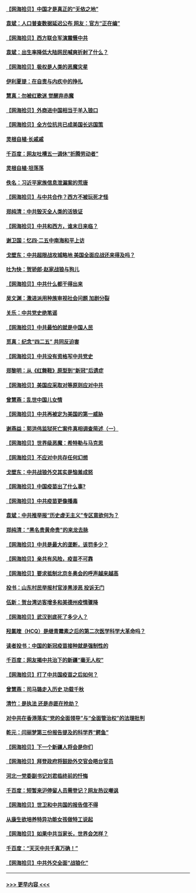 #### [【网海拾贝】中国才是真正的“无依之地”](../pages/nsc993/n12915845.md?t=05010802) 
#### [袁斌：人口普查数据延迟公布 网友：官方“正在编”](../pages/nsc993/n12915748.md?t=05010802) 
#### [【网海拾贝】西方联合军演震慑中共](../pages/nsc993/n12913466.md?t=05010802) 
#### [袁斌：出生率降低大陆网民喊爽折射了什么？](../pages/nsc993/n12913365.md?t=05010802) 
#### [【网海拾贝】极权是人类的恶魔灾星](../pages/nsc993/n12910697.md?t=05010802) 
#### [伊利夏提：在自责与内疚中的挣扎](../pages/nsc993/n12910493.md?t=05010802) 
#### [慧真：勿被红歌迷 觉醒弃赤魔](../pages/nsc993/n12910485.md?t=05010802) 
#### [【网海拾贝】外商进中国相当于羊入狼口](../pages/nsc993/n12908274.md?t=05010802) 
#### [【网海拾贝】全方位抗共已成美国长远国策](../pages/nsc993/n12906878.md?t=05010802) 
#### [灵根自植‧长戚戚](../pages/nsc993/n12905585.md?t=05010802) 
#### [千百度：网友吐槽五一调休“折腾劳动者”](../pages/nsc993/n12905934.md?t=05010802) 
#### [灵根自植‧坦荡荡](../pages/nsc993/n12905562.md?t=05010802) 
#### [佚名：习近平家族信息泄漏案的荒唐](../pages/nsc993/n12904705.md?t=05010802) 
#### [【网海拾贝】与中共合作？西方不被玩死才怪](../pages/nsc993/n12903873.md?t=05010802) 
#### [郑纯清：中共毁灭全人类的活铁证](../pages/nsc993/n12903785.md?t=05010802) 
#### [【网海拾贝】中共和西方，谁末日来临？](../pages/nsc993/n12903482.md?t=05010802) 
#### [谢卫国：忆四‧二五中南海和平上访](../pages/nsc993/n12902192.md?t=05010802) 
#### [戈壁东：中共超限战攻城略地 美国全面应战还来得及吗？](../pages/nsc993/n12902297.md?t=05010802) 
#### [吐为快：贺骄郎‧赵家战狼与狗儿](../pages/nsc993/n12902280.md?t=05010802) 
#### [【网海拾贝】中共什么都干得出来](../pages/nsc993/n12897500.md?t=05010802) 
#### [吴文渊：激进派用种族审视社会问题 加剧分裂](../pages/nsc993/n12893881.md?t=05010802) 
#### [关乐：中共党史绝笔谣](../pages/nsc993/n12897270.md?t=05010802) 
#### [【网海拾贝】中共最怕的就是中国人民](../pages/nsc993/n12894705.md?t=05010802) 
#### [觅真：纪念“四二五” 共同反迫害](../pages/nsc993/n12894553.md?t=05010802) 
#### [【网海拾贝】中共没有资格写中共党史](../pages/nsc993/n12892231.md?t=05010802) 
#### [郑黎明：从《红舞鞋》原型到“新冠”后遗症](../pages/nsc993/n12890469.md?t=05010802) 
#### [【网海拾贝】美国应采取对等原则应对中共](../pages/nsc993/n12889176.md?t=05010802) 
#### [曾慧燕：乱世中国儿女情](../pages/nsc993/n12887931.md?t=05010802) 
#### [【网海拾贝】中共再被定为美国的第一威胁](../pages/nsc993/n12887580.md?t=05010802) 
#### [谢燕益：郭洪伟监狱死亡案件真相调查简述（一）](../pages/nsc993/n12885648.md?t=05010802) 
#### [【网海拾贝】世界级恶魔：希特勒与马克思](../pages/nsc993/n12884062.md?t=05010802) 
#### [【网海拾贝】不应对中共存任何幻想](../pages/nsc993/n12881460.md?t=05010802) 
#### [戈壁东：中共战狼外交其实是恼羞成怒](../pages/nsc993/n12880392.md?t=05010802) 
#### [【网海拾贝】中国疫苗出了什么事?](../pages/nsc993/n12879124.md?t=05010802) 
#### [【网海拾贝】中共疫苗更像播毒](../pages/nsc993/n12876631.md?t=05010802) 
#### [袁斌：中共推举报“历史虚无主义”专区意欲何为？](../pages/nsc993/n12876530.md?t=05010802) 
#### [郑纯清：“黑名贵黄命贵”的来龙去脉](../pages/nsc993/n12875589.md?t=05010802) 
#### [【网海拾贝】中共是最大的垄断，该罚多少？](../pages/nsc993/n12874006.md?t=05010802) 
#### [【网海拾贝】亲共有风险，疫苗不可靠](../pages/nsc993/n12872224.md?t=05010802) 
#### [【网海拾贝】要求抵制北京冬奥会的呼声越来越高](../pages/nsc993/n12868962.md?t=05010802) 
#### [投书：山东村民举报村官涉黑涉恶 投诉无门](../pages/nsc993/n12869726.md?t=05010802) 
#### [伍新：贺台湾访客增多和美德州疫情骤降](../pages/nsc993/n12865651.md?t=05010802) 
#### [【网海拾贝】武汉到底死了多少人？](../pages/nsc993/n12863707.md?t=05010802) 
#### [羟氯喹（HCQ）是继青霉素之后的第二次医学科学大革命吗？](../pages/nsc993/n12638564.md?t=05010802) 
#### [读者投书：中国的新冠疫苗接种就是强制性的](../pages/nsc993/n12859932.md?t=05010802) 
#### [千百度：网友揭中共治下的新疆“毫无人权”](../pages/nsc993/n12858385.md?t=05010802) 
#### [【网海拾贝】打了中共国疫苗之后如何？](../pages/nsc993/n12857866.md?t=05010802) 
#### [曾慧燕：司马璐走入历史 功载千秋](../pages/nsc993/n12856996.md?t=05010802) 
#### [清竹：是执法 还是赤匪在抢劫？](../pages/nsc993/n12856952.md?t=05010802) 
#### [对中共在香港落实“党的全面领导”与“全面管治权”的法理批判](../pages/nsc993/n12856929.md?t=05010802) 
#### [乾元：闫丽梦第三份报告提及的科学界“鳄鱼”](../pages/nsc993/n12855985.md?t=05010802) 
#### [【网海拾贝】下一个新疆人将会是你们](../pages/nsc993/n12855864.md?t=05010802) 
#### [【网海拾贝】拜登政府将鼓励外交官会晤台官员](../pages/nsc993/n12853615.md?t=05010802) 
#### [河北一党委副书记刘君临终前的忏悔](../pages/nsc993/n12849420.md?t=05010802) 
#### [千百度：短暂来沪停留人员需登记？网友热议嘲讽](../pages/nsc993/n12853497.md?t=05010802) 
#### [【网海拾贝】世卫和中共国的报告信不得](../pages/nsc993/n12850902.md?t=05010802) 
#### [从康生欲培养特异功能女孩做特工说起](../pages/nsc993/n12849289.md?t=05010802) 
#### [【网海拾贝】如果中共当家长，世界会怎样？](../pages/nsc993/n12848436.md?t=05010802) 
#### [千百度：“天灭中共千真万确！”](../pages/nsc993/n12845659.md?t=05010802) 
#### [【网海拾贝】中共外交全面“战狼化”](../pages/nsc993/n12845607.md?t=05010802) 

----
#### [ >>> 更早内容 <<< ](../indexes/nsc993-earlier.md)
